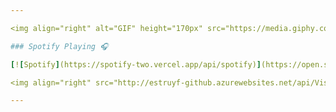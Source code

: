 ```yaml
---

<img align="right" alt="GIF" height="170px" src="https://media.giphy.com/media/J5B1Y8QZnzXXbLQIBu/giphy.gif" />

### Spotify Playing 🎧

[![Spotify](https://spotify-two.vercel.app/api/spotify)](https://open.spotify.com/user/zgnp5uc1qrjuiil8dorpvr2x0?si=3i3OXEcNRe-Upk8aglD8cg)

<img align="right" src="http://estruyf-github.azurewebsites.net/api/VisitorHit?user=Hamaad-Siddiqui&countColorcountColor&countColor=%237B1E7B"/>

---
```

